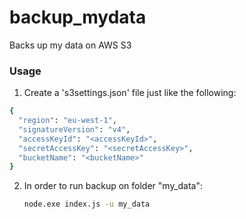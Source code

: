 # backup_mydata

Backs up my data on AWS S3

### Usage

1. Create a 's3settings.json' file just like the following:

  ```sh
{
	"region": "eu-west-1",
	"signatureVersion": "v4",
	"accessKeyId": "<accessKeyId>",
	"secretAccessKey": "<secretAccessKey>",
	"bucketName": "<bucketName>"
}
  ```
2. In order to run backup on folder "my_data":

	```sh
  	node.exe index.js -u my_data
  	```
